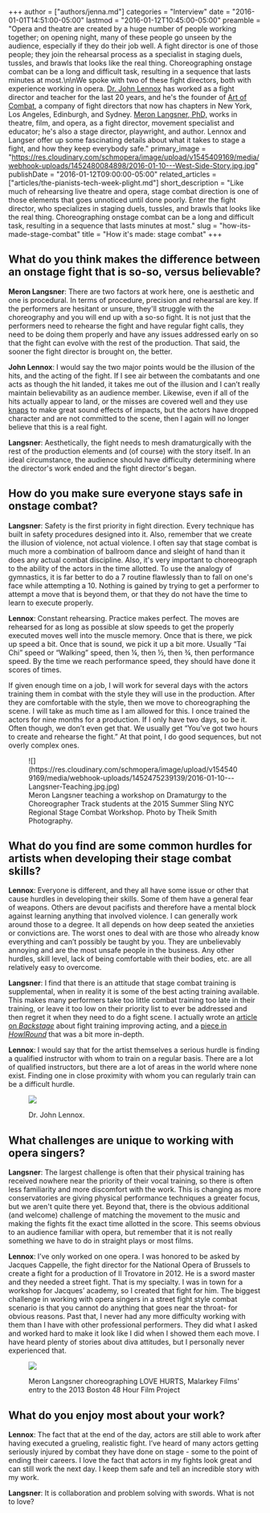 +++
author = ["authors/jenna.md"]
categories = "Interview"
date = "2016-01-01T14:51:00-05:00"
lastmod = "2016-01-12T10:45:00-05:00"
preamble = "Opera and theatre are created by a huge number of people working together; on opening night, many of these people go unseen by the audience, especially if they do their job well. A fight director is one of those people; they join the rehearsal process as a specialist in staging duels, tussles, and brawls that looks like the real thing. Choreographing onstage combat can be a long and difficult task, resulting in a sequence that lasts minutes at most.\n\nWe spoke with two of these fight directors, both with experience working in opera. [Dr. John Lennox](http://www.artofcombat.org/art-of-combat---fight-directors.html) has worked as a fight director and teacher for the last 20 years, and he's the founder of [Art of Combat](http://www.artofcombat.org/), a company of fight directors that now has chapters in New York, Los Angeles, Edinburgh, and Sydney. [Meron Langsner, PhD,](http://www.meronlangsner.com/about-meron.html) works in theatre, film, and opera, as a fight director, movement specialist and educator; he's also a stage director, playwright, and author. Lennox and Langser offer up some fascinating details about what it takes to stage a fight, and how they keep everybody safe."
primary_image = "https://res.cloudinary.com/schmopera/image/upload/v1545409169/media/webhook-uploads/1452480084898/2016-01-10---West-Side-Story.jpg.jpg"
publishDate = "2016-01-12T09:00:00-05:00"
related_articles = ["articles/the-pianists-tech-week-plight.md"]
short_description = "Like much of rehearsing live theatre and opera, stage combat direction is one of those elements that goes unnoticed until done poorly. Enter the fight director, who specializes in staging duels, tussles, and brawls that looks like the real thing. Choreographing onstage combat can be a long and difficult task, resulting in a sequence that lasts minutes at most."
slug = "how-its-made-stage-combat"
title = "How it&#039;s made: stage combat"
+++

## What do you think makes the difference between an onstage fight that is so-so, versus believable?
 
**Meron Langsner**: There are two factors at work here, one is aesthetic and one is procedural. In terms of procedure, precision and rehearsal are key.  If the performers are hesitant or unsure, they'll struggle with the choreography and you will end up with a so-so fight.  It is not just that the performers need to rehearse the fight and have regular fight calls, they need to be doing them properly and have any issues addressed early on so that the fight can evolve with the rest of the production.  That said, the sooner the fight director is brought on, the better.

**John Lennox**: I would say the two major points would be the illusion of the hits, and the acting of the fight. If I see air between the combatants and one acts as though the hit landed, it takes me out of the illusion and I can’t really maintain believability as an audience member. Likewise, even if all of the hits actually appear to land, or the misses are covered well and they use [knaps](http://www.erickwolfe.com/Document/Terminology_and_Definitions_for_Hand_to_hand.pdf) to make great sound effects of impacts, but the actors have dropped character and are not committed to the scene, then I again will no longer believe that this is a real fight.

**Langsner**: Aesthetically, the fight needs to mesh dramaturgically with the rest of the production elements and (of course) with the story itself.  In an ideal circumstance, the audience should have difficulty determining where the director's work ended and the fight director's began.

## How do you make sure everyone stays safe in onstage combat?

**Langsner**: Safety is the first priority in fight direction.  Every technique has built in safety procedures designed into it.  Also, remember that we create the illusion of violence, not actual violence.  I often say that stage combat is much more a combination of ballroom dance and sleight of hand than it does any actual combat discipline. Also, it's very important to choreograph to the ability of the actors in the time allotted. To use the analogy of gymnastics, it is far better to do a 7 routine flawlessly than to fall on one's face while attempting a 10. Nothing is gained by trying to get a performer to attempt a move that is beyond them, or that they do not have the time to learn to execute properly.

**Lennox**: Constant rehearsing. Practice makes perfect. The moves are rehearsed for as long as possible at slow speeds to get the properly executed moves well into the muscle memory. Once that is there, we pick up speed a bit. Once that is sound, we pick it up a bit more. Usually “Tai Chi” speed or “Walking” speed, then ¼, then ½, then ¾, then performance speed. By the time we reach performance speed, they should have done it scores of times.

If given enough time on a job, I will work for several days with the actors training them in combat with the style they will use in the production. After they are comfortable with the style, then we move to choreographing the scene. I will take as much time as I am allowed for this. I once trained the actors for nine months for a production. If I only have two days, so be it. Often though, we don’t even get that. We usually get “You’ve got two hours to create and rehearse the fight.” At that point, I do good sequences, but not overly complex ones.

<figure data-type="image">![](https://res.cloudinary.com/schmopera/image/upload/v1545409169/media/webhook-uploads/1452475239139/2016-01-10---Langsner-Teaching.jpg.jpg)<figcaption>Meron Langsner teaching a workshop on Dramaturgy to the Choreographer Track students at the 2015 Summer Sling NYC Regional Stage Combat Workshop. Photo by Theik Smith Photography.</figcaption>
</figure>

## What do you find are some common hurdles for artists when developing their stage combat skills?
 
**Lennox**: Everyone is different, and they all have some issue or other that cause hurdles in developing their skills. Some of them have a general fear of weapons. Others are devout pacifists and therefore have a mental block against learning anything that involved violence. I can generally work around those to a degree. It all depends on how deep seated the anxieties or convictions are. The worst ones to deal with are those who already know everything and can’t possibly be taught by you. They are unbelievably annoying and are the most unsafe people in the business. Any other hurdles, skill level, lack of being comfortable with their bodies, etc. are all relatively easy to overcome.

**Langsner**: I find that there is an attitude that stage combat training is supplemental, when in reality it is some of the best acting training available.  This makes many performers take too little combat training too late in their training, or leave it too low on their priority list to ever be addressed and then regret it when they need to do a fight scene.  I actually wrote an [article on *Backstage*](http://www.backstage.com/advice-for-actors/backstage-experts/6-ways-fight-training-will-make-you-better-actor/) about fight training improving acting, and a [piece in *HowlRound*](http://howlround.com/why-everyone-should-study-stage-combat) that was a bit more in-depth.

**Lennox**: I would say that for the artist themselves a serious hurdle is finding a qualified instructor with whom to train on a regular basis. There are a lot of qualified instructors, but there are a lot of areas in the world where none exist. Finding one in close proximity with whom you can regularly train can be a difficult hurdle.

<figure data-type="image">

![](https://res.cloudinary.com/schmopera/image/upload/v1545409169/media/webhook-uploads/1452553638821/2016-01-11---John-Lennox.jpg.jpg)<figcaption>Dr. John Lennox. </figcaption>
</figure>

## What challenges are unique to working with opera singers?

**Langsner**: The largest challenge is often that their physical training has received nowhere near the priority of their vocal training, so there is often less familiarity and more discomfort with the work.  This is changing as more conservatories are giving physical performance techniques a greater focus, but we aren't quite there yet. Beyond that, there is the obvious additional (and welcome) challenge of matching the movement to the music and making the fights fit the exact time allotted in the score.  This seems obvious to an audience familiar with opera, but remember that it is not really something we have to do in straight plays or most films. 

**Lennox**: I’ve only worked on one opera. I was honored to be asked by Jacques Cappelle, the fight director for the National Opera of Brussels to create a fight for a production of Il Trovatore in 2012. He is a sword master and they needed a street fight. That is my specialty. I was in town for a workshop for Jacques’ academy, so I created that fight for him. The biggest challenge in working with opera singers in a street fight style combat scenario is that you cannot do anything that goes near the throat- for obvious reasons. Past that, I never had any more difficulty working with them than I have with other professional performers. They did what I asked and worked hard to make it look like I did when I showed them each move. I have heard plenty of stories about diva attitudes, but I personally never experienced that.

<figure data-type="image">

![](https://res.cloudinary.com/schmopera/image/upload/v1545409169/media/webhook-uploads/1452475005220/2016-01-10---Meron-Fight-2.jpg.jpg)<figcaption> Meron Langsner choreographing LOVE HURTS, Malarkey Films' entry to the 2013 Boston 48 Hour Film Project</figcaption></figure>

## What do you enjoy most about your work?
 
**Lennox**: The fact that at the end of the day, actors are still able to work after having executed a grueling, realistic fight. I’ve heard of many actors getting seriously injured by combat they have done on stage - some to the point of ending their careers. I love the fact that actors in my fights look great and can still work the next day. I keep them safe and tell an incredible story with my work.

**Langsner**: It is collaboration and problem solving with swords.  What is not to love?
